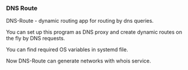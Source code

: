 ### DNS Route

DNS-Route - dynamic routing app for routing by dns queries.

You can set up this program as DNS proxy and create dynamic routes on the fly by DNS requests.

You can find required OS variables in systemd file.

Now DNS-Route can generate networks with whois service.
